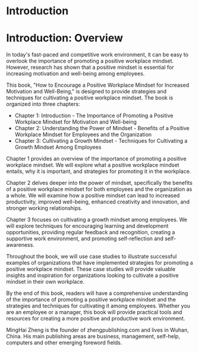 # Introduction

Introduction: Overview
======================

In today's fast-paced and competitive work environment, it can be easy to overlook the importance of promoting a positive workplace mindset. However, research has shown that a positive mindset is essential for increasing motivation and well-being among employees.

This book, "How to Encourage a Positive Workplace Mindset for Increased Motivation and Well-Being," is designed to provide strategies and techniques for cultivating a positive workplace mindset. The book is organized into three chapters:

* Chapter 1: Introduction - The Importance of Promoting a Positive Workplace Mindset for Motivation and Well-being
* Chapter 2: Understanding the Power of Mindset - Benefits of a Positive Workplace Mindset for Employees and the Organization
* Chapter 3: Cultivating a Growth Mindset - Techniques for Cultivating a Growth Mindset Among Employees

Chapter 1 provides an overview of the importance of promoting a positive workplace mindset. We will explore what a positive workplace mindset entails, why it is important, and strategies for promoting it in the workplace.

Chapter 2 delves deeper into the power of mindset, specifically the benefits of a positive workplace mindset for both employees and the organization as a whole. We will examine how a positive mindset can lead to increased productivity, improved well-being, enhanced creativity and innovation, and stronger working relationships.

Chapter 3 focuses on cultivating a growth mindset among employees. We will explore techniques for encouraging learning and development opportunities, providing regular feedback and recognition, creating a supportive work environment, and promoting self-reflection and self-awareness.

Throughout the book, we will use case studies to illustrate successful examples of organizations that have implemented strategies for promoting a positive workplace mindset. These case studies will provide valuable insights and inspiration for organizations looking to cultivate a positive mindset in their own workplace.

By the end of this book, readers will have a comprehensive understanding of the importance of promoting a positive workplace mindset and the strategies and techniques for cultivating it among employees. Whether you are an employee or a manager, this book will provide practical tools and resources for creating a more positive and productive work environment.


MingHai Zheng is the founder of zhengpublishing.com and lives in Wuhan, China. His main publishing areas are business, management, self-help, computers and other emerging foreword fields.
